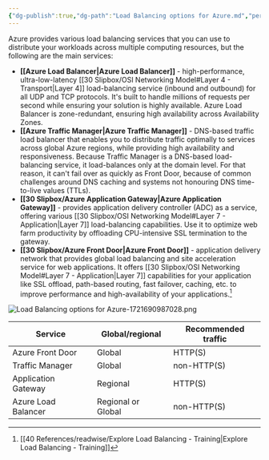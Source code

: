 ```yaml
---
{"dg-publish":true,"dg-path":"Load Balancing options for Azure.md","permalink":"/load-balancing-options-for-azure/","tags":["notes"]}
---
```



Azure provides various load balancing services that you can use to distribute your workloads across multiple computing resources, but the following are the main services:

- **[[Azure Load Balancer\|Azure Load Balancer]]** - high-performance, ultra-low-latency [[30 Slipbox/OSI Networking Model#Layer 4 - Transport\|Layer 4]] load-balancing service (inbound and outbound) for all UDP and TCP protocols. It's built to handle millions of requests per second while ensuring your solution is highly available. Azure Load Balancer is zone-redundant, ensuring high availability across Availability Zones.
- **[[Azure Traffic Manager\|Azure Traffic Manager]]** - DNS-based traffic load balancer that enables you to distribute traffic optimally to services across global Azure regions, while providing high availability and responsiveness. Because Traffic Manager is a DNS-based load-balancing service, it load-balances only at the domain level. For that reason, it can't fail over as quickly as Front Door, because of common challenges around DNS caching and systems not honouring DNS time-to-live values (TTLs).
- **[[30 Slipbox/Azure Application Gateway\|Azure Application Gateway]]** - provides application delivery controller (ADC) as a service, offering various [[30 Slipbox/OSI Networking Model#Layer 7 - Application\|Layer 7]] load-balancing capabilities. Use it to optimize web farm productivity by offloading CPU-intensive SSL termination to the gateway.
- **[[30 Slipbox/Azure Front Door\|Azure Front Door]]** - application delivery network that provides global load balancing and site acceleration service for web applications. It offers [[30 Slipbox/OSI Networking Model#Layer 7 - Application\|Layer 7]] capabilities for your application like SSL offload, path-based routing, fast failover, caching, etc. to improve performance and high-availability of your applications.[^1]

![Load Balancing options for Azure-1721690987028.png](/img/user/40%20References/attachments/image/Load%20Balancing%20options%20for%20Azure-1721690987028.png)

| Service             | Global/regional    | Recommended traffic |
| ------------------- | ------------------ | ------------------- |
| Azure Front Door    | Global             | HTTP(S)             |
| Traffic Manager     | Global             | non-HTTP(S)         |
| Application Gateway | Regional           | HTTP(S)             |
| Azure Load Balancer | Regional or Global | non-HTTP(S)         |

[^1]: [[40 References/readwise/Explore Load Balancing - Training\|Explore Load Balancing - Training]]
